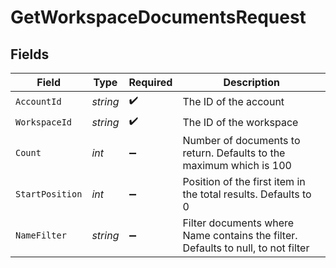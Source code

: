 # GetWorkspaceDocumentsRequest


## Fields

| Field                                                                            | Type                                                                             | Required                                                                         | Description                                                                      |
| -------------------------------------------------------------------------------- | -------------------------------------------------------------------------------- | -------------------------------------------------------------------------------- | -------------------------------------------------------------------------------- |
| `AccountId`                                                                      | *string*                                                                         | :heavy_check_mark:                                                               | The ID of the account                                                            |
| `WorkspaceId`                                                                    | *string*                                                                         | :heavy_check_mark:                                                               | The ID of the workspace                                                          |
| `Count`                                                                          | *int*                                                                            | :heavy_minus_sign:                                                               | Number of documents to return. Defaults to the maximum which is 100              |
| `StartPosition`                                                                  | *int*                                                                            | :heavy_minus_sign:                                                               | Position of the first item in the total results. Defaults to 0                   |
| `NameFilter`                                                                     | *string*                                                                         | :heavy_minus_sign:                                                               | Filter documents where Name contains the filter. Defaults to null, to not filter |